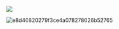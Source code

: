 ![](https://komarev.com/ghpvc/?username=velvviy&label=❀&color=DAC1AE)

![e8d40820279f3ce4a078278026b52765](https://github.com/user-attachments/assets/8c63cdb0-7bb8-46b8-b5b2-9d5620cda1d3)
